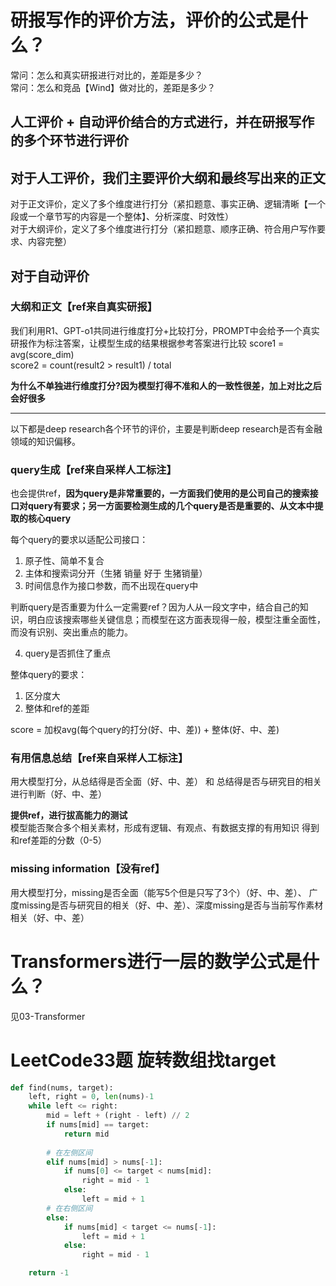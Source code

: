 # 研报写作的评价方法，评价的公式是什么？

常问：怎么和真实研报进行对比的，差距是多少？  
常问：怎么和竞品【Wind】做对比的，差距是多少？

## 人工评价 + 自动评价结合的方式进行，并在研报写作的多个环节进行评价

## 对于人工评价，我们主要评价大纲和最终写出来的正文  
对于正文评价，定义了多个维度进行打分（紧扣题意、事实正确、逻辑清晰【一个段或一个章节写的内容是一个整体】、分析深度、时效性）  
对于大纲评价，定义了多个维度进行打分（紧扣题意、顺序正确、符合用户写作要求、内容完整）

## 对于自动评价  
### 大纲和正文【ref来自真实研报】  
我们利用R1、GPT-o1共同进行维度打分+比较打分，PROMPT中会给予一个真实研报作为标注答案，让模型生成的结果根据参考答案进行比较
score1 = avg(score_dim)  
score2 = count(result2 > result1) / total

**为什么不单独进行维度打分?因为模型打得不准和人的一致性很差，加上对比之后会好很多**

----

以下都是deep research各个环节的评价，主要是判断deep research是否有金融领域的知识偏移。   
### query生成【ref来自采样人工标注】  
也会提供ref，**因为query是非常重要的，一方面我们使用的是公司自己的搜索接口对query有要求；另一方面要检测生成的几个query是否是重要的、从文本中提取的核心query**

每个query的要求以适配公司接口：
1. 原子性、简单不复合   
2. 主体和搜索词分开（生猪 销量 好于 生猪销量）  
3. 时间信息作为接口参数，而不出现在query中

判断query是否重要为什么一定需要ref？因为人从一段文字中，结合自己的知识，明白应该搜索哪些关键信息；而模型在这方面表现得一般，模型注重全面性，而没有识别、突出重点的能力。  

4. query是否抓住了重点


整体query的要求：  
1. 区分度大   
2. 整体和ref的差距

score = 加权avg(每个query的打分(好、中、差)) + 整体(好、中、差)

### 有用信息总结【ref来自采样人工标注】 
用大模型打分，从总结得是否全面（好、中、差） 和 总结得是否与研究目的相关进行判断（好、中、差）

**提供ref，进行拔高能力的测试**  
模型能否聚合多个相关素材，形成有逻辑、有观点、有数据支撑的有用知识
得到和ref差距的分数（0-5）

### missing information【没有ref】  
用大模型打分，missing是否全面（能写5个但是只写了3个）（好、中、差）、 广度missing是否与研究目的相关（好、中、差）、深度missing是否与当前写作素材相关（好、中、差）

# Transformers进行一层的数学公式是什么？

见03-Transformer

# LeetCode33题 旋转数组找target

```python
def find(nums, target):
    left, right = 0, len(nums)-1
    while left <= right:
        mid = left + (right - left) // 2
        if nums[mid] == target:
            return mid
        
        # 在左侧区间
        elif nums[mid] > nums[-1]:
            if nums[0] <= target < nums[mid]:
                right = mid - 1
            else:
                left = mid + 1
        # 在右侧区间
        else:
            if nums[mid] < target <= nums[-1]:
                left = mid + 1
            else:
                right = mid - 1

    return -1
```